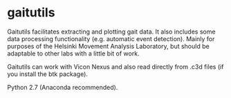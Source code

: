 # gaitutils

Gaitutils facilitates extracting and plotting gait data. It also includes some data processing functionality (e.g. automatic event detection). Mainly for purposes of the Helsinki Movement Analysis Laboratory, but should be adaptable to other labs with a little bit of work. 

Gaitutils can work with Vicon Nexus and also read directly from .c3d files (if you install the btk package).

Python 2.7 (Anaconda recommended).



